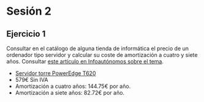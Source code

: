 ﻿Sesión 2
========

## Ejercicio 1
Consultar en el catálogo de alguna tienda de informática el precio de un 
ordenador tipo servidor y calcular su coste de amortización a cuatro y siete años. 
Consultar [este artículo en Infoautónomos sobre el tema](http://www.infoautonomos.com/consultas-a-la-comunidad/988/).

- [Servidor torre PowerEdge T620](http://www.dell.com/es/empresas/p/poweredge-t620/pd)
- 579€ Sin IVA
- Amortización a cuatro años: 144.75€ por año.
- Amortización a siete años: 82.72€ por año.